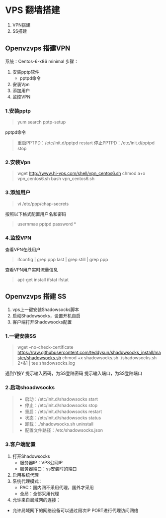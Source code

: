 # VPS 翻墙搭建
1. VPN搭建
2. SS搭建

## Openvzvps 搭建VPN 
系统：Centos-6-x86 minimal
步骤： 
1. 安装pptp软件
	- pptpd命令
2. 安装Vpn
3. 添加用户
4. 监控VPN
### 1.安装pptp
> yum search pptp-setup

pptpd命令
> 重启PPTPD：/etc/init.d/pptpd restart
> 停止PPTPD：/etc/init.d/pptpd stop
### 2.安装Vpn
> wget http://www.hi-vps.com/shell/vpn_centos6.sh
> chmod a+x vpn_centos6.sh
> bash vpn_centos6.sh

### 3.添加用户
> vi /etc/ppp/chap-secrets

按照以下格式配置用户名和密码
> usernmae pptpd password *

### 4.监控VPN
查看VPN在线用户
> ifconfig | grep ppp
> last | grep still | grep ppp

查看VPN用户实时流量信息
> apt-get install ifstat
> ifstat

## Openvzvps 搭建 SS
1. vps上一键安装Shadowsocks脚本
2. 启动Shadowsocks，设置开机自启
3. 客户端打开Shadowsocks配置
### 1.一键安装SS
> wget –no-check-certificate https://raw.githubusercontent.com/teddysun/shadowsocks_install/master/shadowsocks.sh
> chmod +x shadowsocks.sh
> ./shadowsocks.sh 2>&1 | tee shadowsocks.log

遇到Y按Y
提示输入密码，为SS登陆密码
提示输入端口，为SS登陆端口
### 2.启动shoadwsocks
> - 启动：/etc/init.d/shadowsocks start
> - 停止：/etc/init.d/shadowsocks stop
> - 重启：/etc/init.d/shadowsocks restart
> - 状态：/etc/init.d/shadowsocks status
> - 卸载：./shadowsocks.sh uninstall
> - 配置文件路径：/etc/shadowsocks.json
### 3.客户端配置
1. 打开Shadowsocks
	- 服务器IP：VPS公网IP
	- 服务器端口：ss安装时的端口
2. 启用系统代理
3. 系统代理模式：
	 - PAC：国内网不采用代理，国外才采用
	 - 全局：全部采用代理
4. 允许来自局域网的连接：
- 允许局域网下的网络设备可以通过用次IP PORT进行代理访问网络